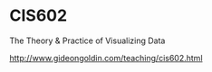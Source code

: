 CIS602
======

The Theory &amp; Practice of Visualizing Data

http://www.gideongoldin.com/teaching/cis602.html
